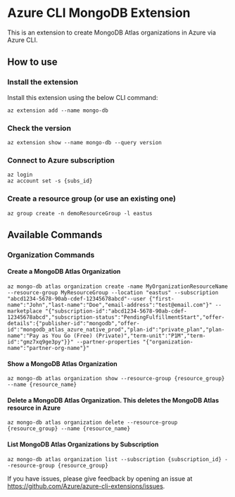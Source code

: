 # Azure CLI MongoDB Extension #

This is an extension to create MongoDB Atlas organizations in Azure via Azure CLI.

## How to use ##

### Install the extension ###

Install this extension using the below CLI command:
```
az extension add --name mongo-db
```

### Check the version ###

```
az extension show --name mongo-db --query version
```

### Connect to Azure subscription ###

```
az login
az account set -s {subs_id}
```

### Create a resource group (or use an existing one) ###

```
az group create -n demoResourceGroup -l eastus
```

## Available Commands ##

### Organization Commands ###

#### Create a MongoDB Atlas Organization ####

```
az mongo-db atlas organization create -name MyOrganizationResourceName --resource-group MyResourceGroup --location "eastus" --subscription "abcd1234-5678-90ab-cdef-12345678abcd"--user {"first-name":"John","last-name":"Doe","email-address":"test@email.com"}" --marketplace "{"subscription-id":"abcd1234-5678-90ab-cdef-12345678abcd","subscription-status":"PendingFulfillmentStart","offer-details":{"publisher-id":"mongodb","offer-id":"mongodb_atlas_azure_native_prod","plan-id":"private_plan","plan-name":"Pay as You Go (Free) (Private)","term-unit":"P1M","term-id":"gmz7xq9ge3py"}}" --partner-properties "{"organization-name":"partner-org-name"}"
```

#### Show a MongoDB Atlas Organization ####

```
az mongo-db atlas organization show --resource-group {resource_group} --name {resource_name}
```

#### Delete a MongoDB Atlas Organization. This deletes the MongoDB Atlas resource in Azure ####

```
az mongo-db atlas organization delete --resource-group {resource_group} --name {resource_name}
```

#### List MongoDB Atlas Organizations by Subscription ####

```
az mongo-db atlas organization list --subscription {subscription_id} --resource-group {resource_group}
```

If you have issues, please give feedback by opening an issue at https://github.com/Azure/azure-cli-extensions/issues.